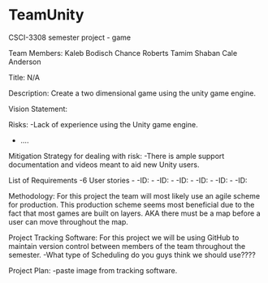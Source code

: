 # TeamUnity
CSCI-3308 semester project - game

Team Members:
Kaleb Bodisch
Chance Roberts
Tamim Shaban
Cale Anderson

Title:
N/A

Description:
Create a two dimensional game using the unity game engine. 

Vision Statement:

Risks:
  -Lack of experience using the Unity game engine.
  - ....

Mitigation Strategy for dealing with risk:
  -There is ample support documentation and videos meant to aid new Unity users.
 
List of Requirements
  -6 User stories 
    -
      -ID:
    -
      -ID:
    -
      -ID:
    -
      -ID:
    -
      -ID:
    -
      -ID:
      
Methodology:
For this project the team will most likely use an agile scheme for production. This production scheme seems most beneficial due to the fact that most games are built on layers. AKA there must be a map before a user can move throughout the map.

Project Tracking Software:
For this project we will be using GitHub to maintain version control between members of the team throughout the semester. 
  -What type of Scheduling do you guys think we should use????
  
Project Plan:
  -paste image from tracking software. 
